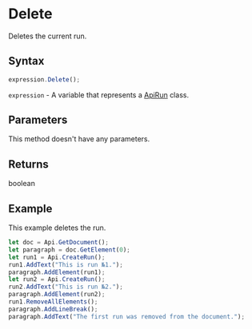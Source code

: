 # Delete

Deletes the current run.

## Syntax

```javascript
expression.Delete();
```

`expression` - A variable that represents a [ApiRun](../ApiRun.md) class.

## Parameters

This method doesn't have any parameters.

## Returns

boolean

## Example

This example deletes the run.

```javascript editor-
let doc = Api.GetDocument();
let paragraph = doc.GetElement(0);
let run1 = Api.CreateRun();
run1.AddText("This is run №1.");
paragraph.AddElement(run1);
let run2 = Api.CreateRun();
run2.AddText("This is run №2.");
paragraph.AddElement(run2);
run1.RemoveAllElements();
paragraph.AddLineBreak();
paragraph.AddText("The first run was removed from the document.");
```

